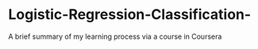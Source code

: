 # Logistic-Regression-Classification-
A brief summary of my learning process via a course in Coursera

